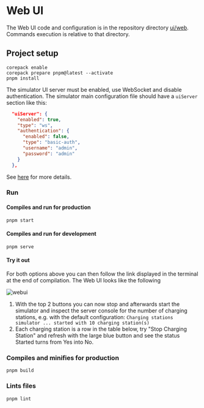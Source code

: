 # Web UI

The Web UI code and configuration is in the repository directory [ui/web](./../../ui/web/). Commands execution is relative to that directory.

## Project setup

```shell
corepack enable
corepack prepare pnpm@latest --activate
pnpm install
```

The simulator UI server must be enabled, use WebSocket and disable authentication. The simulator main configuration file should have a `uiServer` section like this:

```json
  "uiServer": {
    "enabled": true,
    "type": "ws",
    "authentication": {
      "enabled": false,
      "type": "basic-auth",
      "username": "admin",
      "password": "admin"
    }
  },
```

See [here](./../../README.md#charging-stations-simulator-configuration) for more details.

### Run

#### Compiles and run for production

```shell
pnpm start
```

#### Compiles and run for development

```shell
pnpm serve
```

#### Try it out

For both options above you can then follow the link displayed in the terminal at the end of compilation. The Web UI looks like the following

![webui](./assets/webui.png)

1. With the top 2 buttons you can now stop and afterwards start the simulator and inspect the server console for the number of charging stations, e.g. with the default configuration: `Charging stations simulator ... started with 10 charging station(s)`
2. Each charging station is a row in the table below, try "Stop Charging Station" and refresh with the large blue button and see the status Started turns from Yes into No.

### Compiles and minifies for production

```shell
pnpm build
```

### Lints files

```shell
pnpm lint
```
